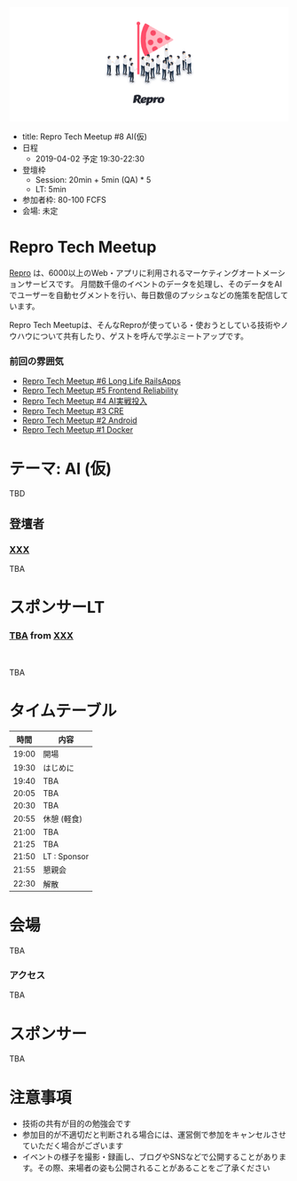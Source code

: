 ![](/assets/images/repro-tech-meetup-banner.png)

- title: Repro Tech Meetup #8 AI(仮)
- 日程
  - 2019-04-02 予定 19:30-22:30
- 登壇枠
  - Session: 20min + 5min (QA) * 5
  - LT: 5min
- 参加者枠: 80-100 FCFS
- 会場: 未定

# Repro Tech Meetup

[Repro](https://repro.io) は、6000以上のWeb・アプリに利用されるマーケティングオートメーションサービスです。
月間数千億のイベントのデータを処理し、そのデータをAIでユーザーを自動セグメントを行い、毎日数億のプッシュなどの施策を配信しています。

Repro Tech Meetupは、そんなReproが使っている・使おうとしている技術やノウハウについて共有したり、ゲストを呼んで学ぶミートアップです。

### 前回の雰囲気

- [Repro Tech Meetup #6 Long Life RailsApps](https://togetter.com/li/1316874)
- [Repro Tech Meetup #5 Frontend Reliability](https://togetter.com/li/1295307)
- [Repro Tech Meetup #4 AI実戦投入](https://togetter.com/li/1285717)
- [Repro Tech Meetup #3 CRE](https://togetter.com/li/1272696)
- [Repro Tech Meetup #2 Android](https://togetter.com/li/1261085)
- [Repro Tech Meetup #1 Docker](https://togetter.com/li/1251270)

# テーマ: AI (仮)

TBD

## 登壇者

### [XXX](https://twitter.com/reproio)

TBA

# スポンサーLT

### [TBA](https://twitter.com/) from [XXX]()

![]()

TBA

# タイムテーブル

時間  | 内容
---   | ---
19:00 | 開場
19:30 | はじめに
19:40 | TBA
20:05 | TBA
20:30 | TBA
20:55 | 休憩 (軽食)
21:00 | TBA
21:25 | TBA
21:50 | LT : Sponsor
21:55 | 懇親会
22:30 | 解散

# 会場

TBA

### アクセス

TBA

# スポンサー

TBA

# 注意事項

- 技術の共有が目的の勉強会です
- 参加目的が不適切だと判断される場合には、運営側で参加をキャンセルさせていただく場合がございます
- イベントの様子を撮影・録画し、ブログやSNSなどで公開することがあります。その際、来場者の姿も公開されることがあることをご了承ください
